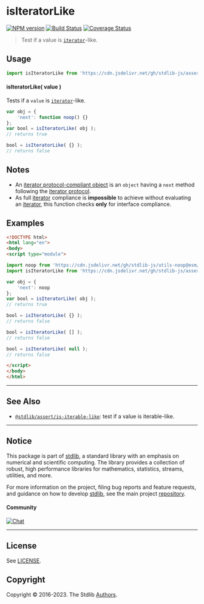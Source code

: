 <!--

@license Apache-2.0

Copyright (c) 2018 The Stdlib Authors.

Licensed under the Apache License, Version 2.0 (the "License");
you may not use this file except in compliance with the License.
You may obtain a copy of the License at

   http://www.apache.org/licenses/LICENSE-2.0

Unless required by applicable law or agreed to in writing, software
distributed under the License is distributed on an "AS IS" BASIS,
WITHOUT WARRANTIES OR CONDITIONS OF ANY KIND, either express or implied.
See the License for the specific language governing permissions and
limitations under the License.

-->

# isIteratorLike

[![NPM version][npm-image]][npm-url] [![Build Status][test-image]][test-url] [![Coverage Status][coverage-image]][coverage-url] <!-- [![dependencies][dependencies-image]][dependencies-url] -->

> Test if a value is [`iterator`][mdn-iterator-protocol]-like.



<section class="usage">

## Usage

```javascript
import isIteratorLike from 'https://cdn.jsdelivr.net/gh/stdlib-js/assert-is-iterator-like@esm/index.mjs';
```

#### isIteratorLike( value )

Tests if a `value` is [`iterator`][mdn-iterator-protocol]-like.

<!-- eslint-disable no-restricted-syntax, no-empty-function -->

```javascript
var obj = {
    'next': function noop() {}
};
var bool = isIteratorLike( obj );
// returns true

bool = isIteratorLike( {} );
// returns false
```

</section>

<!-- /.usage -->

<section class="notes">

## Notes

-   An [iterator protocol-compliant object][mdn-iterator-protocol] is an `object` having a `next` method following the [iterator protocol][mdn-iterator-protocol].
-   As full [iterator][mdn-iterator-protocol] compliance is **impossible** to achieve without evaluating an [iterator][mdn-iterator-protocol], this function checks **only** for interface compliance.

</section>

<!-- /.notes -->

<section class="examples">

## Examples

<!-- eslint no-undef: "error" -->

```html
<!DOCTYPE html>
<html lang="en">
<body>
<script type="module">

import noop from 'https://cdn.jsdelivr.net/gh/stdlib-js/utils-noop@esm/index.mjs';
import isIteratorLike from 'https://cdn.jsdelivr.net/gh/stdlib-js/assert-is-iterator-like@esm/index.mjs';

var obj = {
    'next': noop
};
var bool = isIteratorLike( obj );
// returns true

bool = isIteratorLike( {} );
// returns false

bool = isIteratorLike( [] );
// returns false

bool = isIteratorLike( null );
// returns false

</script>
</body>
</html>
```

</section>

<!-- /.examples -->

<!-- Section for related `stdlib` packages. Do not manually edit this section, as it is automatically populated. -->

<section class="related">

* * *

## See Also

-   <span class="package-name">[`@stdlib/assert/is-iterable-like`][@stdlib/assert/is-iterable-like]</span><span class="delimiter">: </span><span class="description">test if a value is iterable-like.</span>

</section>

<!-- /.related -->

<!-- Section for all links. Make sure to keep an empty line after the `section` element and another before the `/section` close. -->


<section class="main-repo" >

* * *

## Notice

This package is part of [stdlib][stdlib], a standard library with an emphasis on numerical and scientific computing. The library provides a collection of robust, high performance libraries for mathematics, statistics, streams, utilities, and more.

For more information on the project, filing bug reports and feature requests, and guidance on how to develop [stdlib][stdlib], see the main project [repository][stdlib].

#### Community

[![Chat][chat-image]][chat-url]

---

## License

See [LICENSE][stdlib-license].


## Copyright

Copyright &copy; 2016-2023. The Stdlib [Authors][stdlib-authors].

</section>

<!-- /.stdlib -->

<!-- Section for all links. Make sure to keep an empty line after the `section` element and another before the `/section` close. -->

<section class="links">

[npm-image]: http://img.shields.io/npm/v/@stdlib/assert-is-iterator-like.svg
[npm-url]: https://npmjs.org/package/@stdlib/assert-is-iterator-like

[test-image]: https://github.com/stdlib-js/assert-is-iterator-like/actions/workflows/test.yml/badge.svg?branch=main
[test-url]: https://github.com/stdlib-js/assert-is-iterator-like/actions/workflows/test.yml?query=branch:main

[coverage-image]: https://img.shields.io/codecov/c/github/stdlib-js/assert-is-iterator-like/main.svg
[coverage-url]: https://codecov.io/github/stdlib-js/assert-is-iterator-like?branch=main

<!--

[dependencies-image]: https://img.shields.io/david/stdlib-js/assert-is-iterator-like.svg
[dependencies-url]: https://david-dm.org/stdlib-js/assert-is-iterator-like/main

-->

[chat-image]: https://img.shields.io/gitter/room/stdlib-js/stdlib.svg
[chat-url]: https://gitter.im/stdlib-js/stdlib/

[stdlib]: https://github.com/stdlib-js/stdlib

[stdlib-authors]: https://github.com/stdlib-js/stdlib/graphs/contributors

[umd]: https://github.com/umdjs/umd
[es-module]: https://developer.mozilla.org/en-US/docs/Web/JavaScript/Guide/Modules

[deno-url]: https://github.com/stdlib-js/assert-is-iterator-like/tree/deno
[umd-url]: https://github.com/stdlib-js/assert-is-iterator-like/tree/umd
[esm-url]: https://github.com/stdlib-js/assert-is-iterator-like/tree/esm
[branches-url]: https://github.com/stdlib-js/assert-is-iterator-like/blob/main/branches.md

[stdlib-license]: https://raw.githubusercontent.com/stdlib-js/assert-is-iterator-like/main/LICENSE

[mdn-iterator-protocol]: https://developer.mozilla.org/en-US/docs/Web/JavaScript/Reference/Iteration_protocols#The_iterator_protocol

<!-- <related-links> -->

[@stdlib/assert/is-iterable-like]: https://github.com/stdlib-js/assert-is-iterable-like/tree/esm

<!-- </related-links> -->

</section>

<!-- /.links -->
